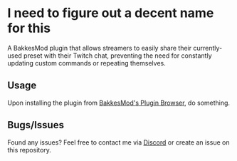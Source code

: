 # I need to figure out a decent name for this
A BakkesMod plugin that allows streamers to easily share their currently-used preset with their Twitch chat, preventing the need for constantly updating custom commands or repeating themselves.

## Usage
Upon installing the plugin from [BakkesMod's Plugin Browser](https://bakkesplugins.com/plugin-search), do something.


## Bugs/Issues
Found any issues? Feel free to contact me via [Discord](https://discord.com/users/221188745414574080) or create an issue on this repository.
